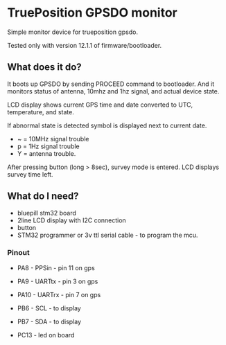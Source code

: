 # TruePosition GPSDO monitor

Simple monitor device for trueposition gpsdo. 

Tested only with version 12.1.1 of firmware/bootloader.

## What does it do?

It boots up GPSDO by sending PROCEED command to bootloader. And it monitors status
of antenna, 10mhz and 1hz signal, and actual device state.

LCD display shows current GPS time and date converted to UTC, temperature, and state.

If abnormal state is detected symbol is displayed next to current date.
- ~ = 10MHz signal trouble
- p = 1Hz signal trouble
- Y = antenna trouble.

After pressing button (long > 8sec), survey mode is entered. LCD displays survey time left.

## What do I need?
- bluepill stm32 board
- 2line LCD display with I2C connection
- button
- STM32 programmer or 3v ttl serial cable - to program the mcu.

### Pinout
- PA8 - PPSin - pin 11 on gps
- PA9 - UARTtx - pin 3 on gps
- PA10 - UARTrx - pin 7 on gps

- PB6 - SCL - to display
- PB7 - SDA - to display

- PC13 - led on board
